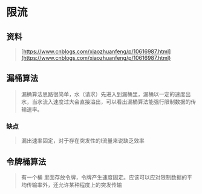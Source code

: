 # 限流

## 资料

> [https://www.cnblogs.com/xiaozhuanfeng/p/10616987.html](https://www.cnblogs.com/xiaozhuanfeng/p/10616987.html)

## 漏桶算法

> 漏桶算法思路很简单，水（请求）先进入到漏桶里，漏桶以一定的速度出水，当水流入速度过大会直接溢出，可以看出漏桶算法能强行限制数据的传输速率。

### 缺点

> 漏出速率固定，对于存在突发性的l流量来说缺乏效率



## 令牌桶算法

> 有一个桶 里面存放令牌，令牌产生速度固定。应该可以应对限制数据的平均传输率外，还允许某种程度上的突发传输





